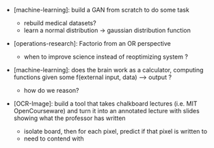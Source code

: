 

- [machine-learning]: build a GAN from scratch to do some task
    - rebuild medical datasets?
    - learn a normal distribution -> gaussian distribution function

- [operations-research]: Factorio from an OR perspective
    - when to improve science instead of reoptimizing system ?

- [machine-learning]: does the brain work as a calculator, computing functions given some f(external input, data) --> output ?
    - how do we reason?

- [OCR-Image]: build a tool that takes chalkboard lectures (i.e. MIT OpenCourseware) and turn it into an annotated lecture with slides showing what the professor has written
    - isolate board, then for each pixel, predict if that pixel is written to
    - need to contend with 